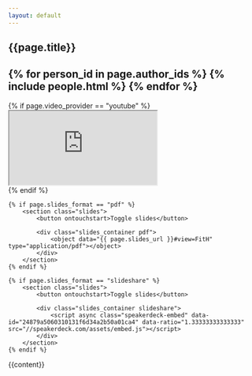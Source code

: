 ```yaml
---
layout: default
---
```

<div class="video_page">
	<section class="details">
		<h1>{{page.title}}</h1>
		<h2>
			{% for person_id in page.author_ids %}
				{% include people.html %}
			{% endfor %}
		</h2>
	</section>
	<section class="video">
		{% if page.video_provider == "youtube" %}
			<div class="video_container">
				<iframe src="http://youtube.com/embed/{{ page.video_id }}?showinfo=0&autohide=1"></iframe>
			</div>
		{% endif %}
	</section>

	{% if page.slides_format == "pdf" %}
		<section class="slides">
			<button ontouchstart>Toggle slides</button>
			
			<div class="slides_container pdf">
				<object data="{{ page.slides_url }}#view=FitH" type="application/pdf"></object>
			</div>
		</section>
	{% endif %}

	{% if page.slides_format == "slideshare" %}
		<section class="slides">
			<button ontouchstart>Toggle slides</button>
			
			<div class="slides_container slideshare">
				<script async class="speakerdeck-embed" data-id="24879a5060310131f6d34a2b50a01ca4" data-ratio="1.33333333333333" src="//speakerdeck.com/assets/embed.js"></script>
			</div>
		</section>
	{% endif %}

</div>

{{content}}
